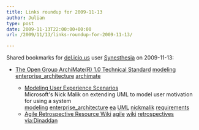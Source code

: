 ```yaml
---
title: Links roundup for 2009-11-13
author: Julian
type: post
date: 2009-11-13T22:00:00+00:00
url: /2009/11/13/links-roundup-for-2009-11-13/

---
```

Shared bookmarks for [del.icio.us][1] user [Synesthesia][2] on 2009-11-13:

  * [The Open Group ArchiMate(R) 1.0 Technical Standard][3] 
    [modeling][4] [enterprise_architecture][5] [archimate][6] </li> 
    
      * [Modeling User Experience Scenarios][7]  
        Microsoft's Nick Malik on extending UML to model user motivation for using a system  
        [modeling][4] [enterprise_architecture][5] [ea][8] [UML][9] [nickmalik][10] [requirements][11] 
      * [Agile Retrospective Resource Wiki][12] 
        [agile][13] [wiki][14] [retrospectives][15] [via:Dinaddan][16] </li> </ul>

 [1]: http://del.icio.us/
 [2]: http://del.icio.us/synesthesia
 [3]: http://www.opengroup.org/archimate/doc/ts_archimate
 [4]: http://delicious.com/synesthesia/modeling
 [5]: http://delicious.com/synesthesia/enterprise_architecture
 [6]: http://delicious.com/synesthesia/archimate
 [7]: http://blogs.msdn.com/nickmalik/archive/2009/11/10/modeling-user-experience-scenarios.aspx
 [8]: http://delicious.com/synesthesia/ea
 [9]: http://delicious.com/synesthesia/UML
 [10]: http://delicious.com/synesthesia/nickmalik
 [11]: http://delicious.com/synesthesia/requirements
 [12]: http://agileretrospectivewiki.org/index.php?title=Main_Page
 [13]: http://delicious.com/synesthesia/agile
 [14]: http://delicious.com/synesthesia/wiki
 [15]: http://delicious.com/synesthesia/retrospectives
 [16]: http://delicious.com/synesthesia/via%3ADinaddan